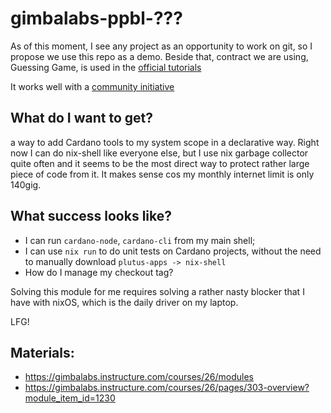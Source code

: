 # gimbalabs-ppbl-???

As of this moment, I see any project as an opportunity to work on git, so I propose we use this repo as a demo.
Beside that, contract we are using, Guessing Game, is used in the [official tutorials](https://plutus-apps.readthedocs.io/en/latest/plutus/tutorials/contract-testing.html)

It works well with a [community initiative](https://github.com/input-output-hk/Developer-Experience-working-group/discussions/41)

## What do I want to get?

a way to add Cardano tools to my system scope in a declarative way. Right now I can do nix-shell like everyone else, but I use nix garbage collector quite often and it seems to be the most direct way to protect rather large piece of code from it. It makes sense cos my monthly internet limit is only 140gig.

## What success looks like?

* I can run `cardano-node`, `cardano-cli` from my main shell;
* I can use `nix run` to do unit tests on Cardano projects, without the need to manually download `plutus-apps -> nix-shell`
* How do I manage my checkout tag?


Solving this module for me requires solving a rather nasty blocker that I have with nixOS, which is the daily driver on my laptop.

LFG!


##  Materials: 
* https://gimbalabs.instructure.com/courses/26/modules
* https://gimbalabs.instructure.com/courses/26/pages/303-overview?module_item_id=1230
